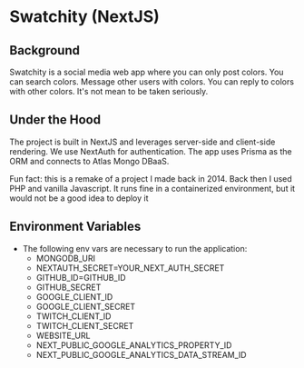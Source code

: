 # Swatchity (NextJS)

## Background

Swatchity is a social media web app where you can only post colors. You can search colors. Message other users with colors. You can reply to colors with other colors. It's not mean to be taken seriously.

## Under the Hood

The project is built in NextJS and leverages server-side and client-side rendering. We use NextAuth for authentication. The app uses Prisma as the ORM and connects to Atlas Mongo DBaaS.

Fun fact: this is a remake of a project I made back in 2014. Back then I used PHP and vanilla Javascript. It runs fine in a containerized environment, but it would not be a good idea to deploy it

## Environment Variables

- The following env vars are necessary to run the application:
  - MONGODB_URI
  - NEXTAUTH_SECRET=YOUR_NEXT_AUTH_SECRET
  - GITHUB_ID=GITHUB_ID
  - GITHUB_SECRET
  - GOOGLE_CLIENT_ID
  - GOOGLE_CLIENT_SECRET
  - TWITCH_CLIENT_ID
  - TWITCH_CLIENT_SECRET
  - WEBSITE_URL
  - NEXT_PUBLIC_GOOGLE_ANALYTICS_PROPERTY_ID
  - NEXT_PUBLIC_GOOGLE_ANALYTICS_DATA_STREAM_ID
